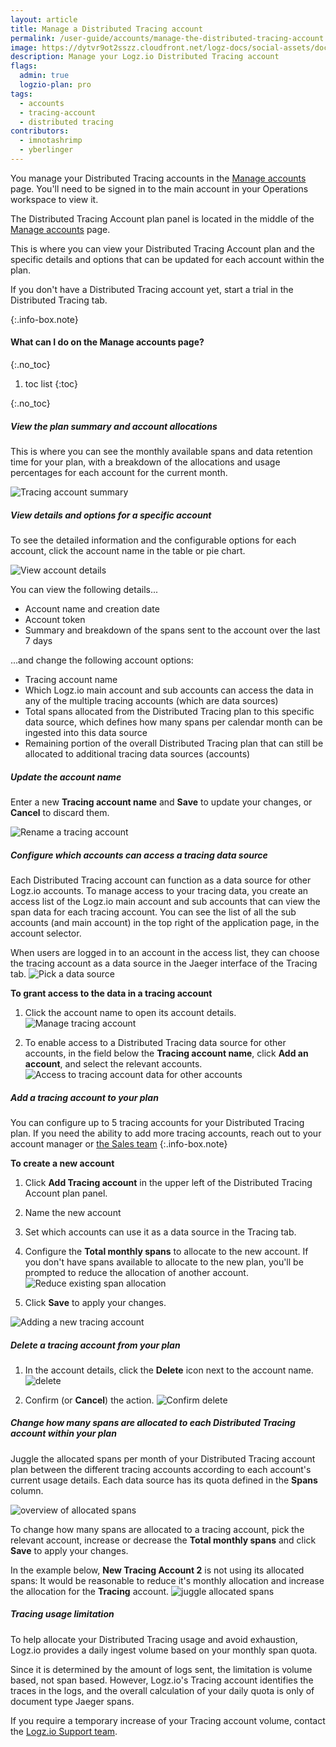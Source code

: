 ```yaml
---
layout: article
title: Manage a Distributed Tracing account
permalink: /user-guide/accounts/manage-the-distributed-tracing-account.html
image: https://dytvr9ot2sszz.cloudfront.net/logz-docs/social-assets/docs-social.jpg
description: Manage your Logz.io Distributed Tracing account
flags:
  admin: true
  logzio-plan: pro
tags:
  - accounts
  - tracing-account
  - distributed tracing
contributors:
  - imnotashrimp
  - yberlinger
---
```



You manage your Distributed Tracing accounts
in the [Manage accounts](https://app.logz.io/#/dashboard/settings/manage-accounts) page.
You'll need to be signed in to the main account in your Operations workspace to view it.

The Distributed Tracing Account plan panel is located in the middle of the [Manage accounts](https://app.logz.io/#/dashboard/settings/manage-accounts) page. 

This is where you can view your Distributed Tracing Account plan and the specific details and options that can be updated for each account within the plan.

If you don't have a Distributed Tracing account yet, start a trial in the Distributed Tracing tab.
<!-- reach out to your account manager or email [the Sales team](mailto:sales@logz.io).-->
{:.info-box.note}

#### What can I do on the Manage accounts page?
{:.no_toc}

1. toc list
{:toc}

{:.no_toc}

<div class="tasklist">

##### View the plan summary and account allocations

This is where you can see the monthly available spans and data retention time for your plan, with a breakdown of the allocations and usage percentages for each account for the current month. 

![Tracing account summary](https://dytvr9ot2sszz.cloudfront.net/logz-docs/accounts/seetracingaccounts1.png)

##### View details and options for a specific account

To see the detailed information and the configurable options for each account, click the account name in the table or pie chart. 

![View account details](https://dytvr9ot2sszz.cloudfront.net/logz-docs/accounts/seeaccount-details.png)

You can view the following details...

* Account name and creation date 
* Account token
* Summary and breakdown of the spans sent to the account over the last 7 days

...and change the following account options: 

* Tracing account name
* Which Logz.io main account and sub accounts can access the data in any of the multiple tracing accounts (which are data sources)
* Total spans allocated from the Distributed Tracing plan to this specific data source, which defines how many spans per calendar month can be ingested into this data source
* Remaining portion of the overall Distributed Tracing plan that can still be allocated to additional tracing data sources (accounts) 

##### Update the account name

Enter a new **Tracing account name** and **Save** to update your changes, or **Cancel** to discard them.

![Rename a tracing account](https://dytvr9ot2sszz.cloudfront.net/logz-docs/accounts/newtracingname.png)

##### Configure which accounts can access a tracing data source

Each Distributed Tracing account can function as a data source for other Logz.io accounts.
To manage access to your tracing data, you create an access list of the Logz.io main account and sub accounts that can view the span data for each tracing account. You can see the list of all the sub accounts (and main account) in the top right of the application page, in the account selector.

When users are logged in to an account in the access list,
they can choose the tracing account as a data source in the Jaeger interface of the Tracing tab.
![Pick a data source](https://dytvr9ot2sszz.cloudfront.net/logz-docs/distributed-tracing/tracing-data-source.gif)

**To grant access to the data in a tracing account**

  1. Click the account name to open its account details. 
  ![Manage tracing account](https://dytvr9ot2sszz.cloudfront.net/logz-docs/accounts/accounts-manage-tracing-subaccts4.png)


  2. To enable access to a Distributed Tracing data source for other accounts, in the field below the **Tracing account name**, click **Add an account**, and select the relevant accounts. 
  ![Access to tracing account data for other accounts](https://dytvr9ot2sszz.cloudfront.net/logz-docs/accounts/accounts-access-4tracing-subaccts3.gif)


##### Add a tracing account to your plan

You can configure up to 5 tracing accounts for your Distributed Tracing plan. If you need the ability to add more tracing accounts, reach out to your account manager or [the Sales team](mailto:sales@logz.io)
{:.info-box.note}

**To create a new account**

1. Click **Add Tracing account** in the upper left of the Distributed Tracing Account plan panel.
2. Name the new account
3. Set which accounts can use it as a data source in the Tracing tab. 
4. Configure the **Total monthly spans** to allocate to the new account. 
   If you don't have spans available to allocate to the new plan, you'll be prompted to reduce the allocation of another account.
   ![Reduce existing span allocation](https://dytvr9ot2sszz.cloudfront.net/logz-docs/accounts/reduce-allocation.png)

5. Click **Save** to apply your changes.

![Adding a new tracing account](https://dytvr9ot2sszz.cloudfront.net/logz-docs/accounts/add-new-tracingacct.gif)

##### Delete a tracing account from your plan
 
1. In the account details, click the **Delete** icon next to the account name.
  ![delete](https://dytvr9ot2sszz.cloudfront.net/logz-docs/accounts/delete-tracing1.png)   

2. Confirm (or **Cancel**) the action. 
  ![Confirm delete](https://dytvr9ot2sszz.cloudfront.net/logz-docs/accounts/confirm-delete-tracingacct2.png)


##### Change how many spans are allocated to each Distributed Tracing account within your plan

Juggle the allocated spans per month of your Distributed Tracing account plan between the different tracing accounts according to each account's current usage details. Each data source has its quota defined in the **Spans** column. 

![overview of allocated spans](https://dytvr9ot2sszz.cloudfront.net/logz-docs/accounts/spanscolumn.png)

To change how many spans are allocated to a tracing account, pick the relevant account, increase or decrease the **Total monthly spans** and click **Save** to apply your changes.

In the example below, **New Tracing Account 2**  is not using its allocated spans: It would be reasonable to reduce it's monthly allocation and increase the allocation for the **Tracing** account. 
![juggle allocated spans](https://dytvr9ot2sszz.cloudfront.net/logz-docs/accounts/shiftspans-betweenaccts2.png)


</div>

##### Tracing usage limitation

To help allocate your Distributed Tracing usage and avoid exhaustion, Logz.io provides a daily ingest volume based on your monthly span quota.

Since it is determined by the amount of logs sent, the limitation is volume based, not span based. However, Logz.io's Tracing account identifies the traces in the logs, and the overall calculation of your daily quota is only of document type Jaeger spans. 

If you require a temporary increase of your Tracing account volume, contact the [Logz.io Support team](mailto:help@logz.io).






